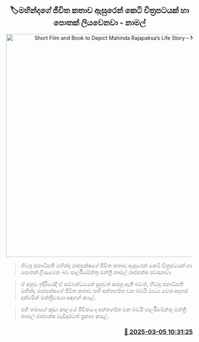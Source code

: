 <p align='center'><b><h2 align='center' title='Short Film and Book to Depict Mahinda Rajapaksa’s Life Story – Namal'>🏷මහින්දගේ ජීවිත කතාව ඇසුරෙන් කෙටි චිත්‍රපටයක් හා පොතක් ලියවෙනවා - නාමල්</h2></b></p>
<p align='center'><img src='https://helakuru.sgp1.cdn.digitaloceanspaces.com/esana/images/lib/namal-rajapaksha-mm.jpg' width='600' alt='Short Film and Book to Depict Mahinda Rajapaksa’s Life Story – Namal'></p>

> හිටපු ජනාධිපති මහින්ද රාජපක්ෂගේ ජීවිත කතාව ඇසුරෙන් කෙටි චිත්‍රපටයක් හා පොතක් ලියැවෙන බව පාර්ලිමේන්තු මන්ත්‍රී නාමල් රාජපක්ෂ පවසනවා.

> ඒ අනුව ඉදිරියේදී ඒ සම්බන්ධයෙන් දැනුවත් කරනු ඇති බවත්, හිටපු ජනාධිපති මහින්ද රාජපක්ෂගේ ජීවිත කතාව එහි අන්තර්ගත වන බවයි මාධ්‍ය වෙත අදහස් දක්වමින් මන්ත්‍රීවරයා සඳහන් කළේ.

> එහි තමාගේ කුඩා කාලයේ ජීවිතය ද අන්තර්ගත වන බවයි පාර්ලිමේන්තු මන්ත්‍රී නාමල් රාජපක්ෂ වැඩිදුරටත් ප්‍රකාශ කළේ.



<h3 align='right'><a href='https://www.helakuru.lk/esana/p/108033/'>📅 2025-03-05 10:31:25</a></h3>
